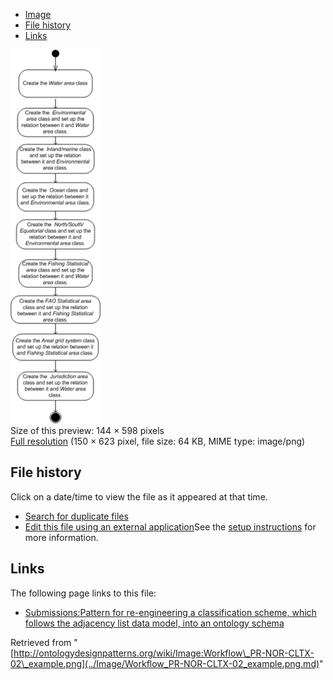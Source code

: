 * [Image](../Image/Workflow_PR-NOR-CLTX-02_example.png.md#file)
* [File history](../Image/Workflow_PR-NOR-CLTX-02_example.png.md#filehistory)
* [Links](../Image/Workflow_PR-NOR-CLTX-02_example.png.md#filelinks)

[![Image:Workflow PR-NOR-CLTX-02 example.png](../images/thumb/9/9e/Workflow_PR-NOR-CLTX-02_example.png/144px-Workflow_PR-NOR-CLTX-02_example.png)](../images/9/9e/Workflow_PR-NOR-CLTX-02_example.png)  
Size of this preview: 144 × 598 pixels  
[Full resolution](../images/9/9e/Workflow_PR-NOR-CLTX-02_example.png)‎ (150 × 623 pixel, file size: 64 KB, MIME type: image/png)

## File history

Click on a date/time to view the file as it appeared at that time.



  
* [Search for duplicate files](http://ontologydesignpatterns.org/wiki/Special:FileDuplicateSearch/Workflow_PR-NOR-CLTX-02_example.png "Special:FileDuplicateSearch/Workflow PR-NOR-CLTX-02 example.png")
* [Edit this file using an external application](http://ontologydesignpatterns.org/wiki/index.php?title=Image:Workflow_PR-NOR-CLTX-02_example.png&action=edit&externaledit=true&mode=file "Image:Workflow PR-NOR-CLTX-02 example.png")See the [setup instructions](http://www.mediawiki.org/wiki/Manual:External_editors "http://www.mediawiki.org/wiki/Manual:External_editors") for more information.

## Links



The following page links to this file:


* [Submissions:Pattern for re-engineering a classification scheme, which follows the adjacency list data model, into an ontology schema](../Submissions/Pattern_for_re-engineering_a_classification_scheme,_which_follows_the_adjacency_list_data_model,_into_an_ontology_schema.md "Submissions:Pattern for re-engineering a classification scheme, which follows the adjacency list data model, into an ontology schema")


Retrieved from "[http://ontologydesignpatterns.org/wiki/Image:Workflow\_PR-NOR-CLTX-02\_example.png](../Image/Workflow_PR-NOR-CLTX-02_example.png.md)"